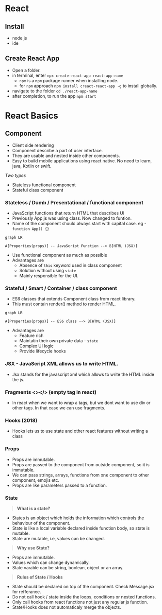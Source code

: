 
# React

## Install 
- node js
- ide

## Create React App
- Open a folder.
- in terminal, enter `npx create-react-app react-app-name`
  - `npx` is a `npm` package runner when installing node.
  - for `npm` approach `npm install creact-react-app -g` to install globally.
- navigate to the folder `cd ./react-app-name`
- after completion, to run the app `npm start`

# React Basics

## Component
- Client side rendering
- Component describe a part of user interface.
- They are usable and nested inside other components.
- Easy to build mobile applications using react native. No need to learn, java, Kotlin or swift.

*Two types*
- Stateless functional component
- Stateful class component

### Stateless / Dumb / Presentational / functional component
- JavaScript functions that return HTML that describes UI
- Previously App.js was using class. Now changed to funtion.
- Name of the component should always start with capital case. eg - `function App() {}`

```mermaid
graph LR

A[Properties(props)] -- JavaScript Function --> B[HTML (JSX)]
```
- Use functional component as much as possible
- Advantages are
  - Absence of `this` keyword used in class component
  - Solution without using `state`
  - Mainly responsible for the UI.


### Stateful / Smart / Container / class component
- ES6 classes that extends Component class from react library.
- This must contain render() method to render HTML.

```mermaid
graph LR

A[Properties(props)] -- ES6 class --> B[HTML (JSX)]
```
- Advantages are
  - Feature rich
  - Maintatin their own private data - `state`
  - Complex UI logic
  - Provide lifecycle hooks

### JSX - JavaScript XML allows us to write HTML.
- Jsx stands for the javascript xml which allows to write the HTML inside the js.

### Fragments <><other tags /></> (empty tag in react)
- In react when we want to wrap a tags, but we dont want to use div or other tags. In that case we can use fragments.

### Hooks (2018)
- Hooks lets us to use state and other react features without writing a class

### Props
- Props are immutable.
- Props are passed to the component from outside component, so it is immutable.
- We can pass strings, arrays, functions from one component to other component, emojis etc.
- Props are like parameters passed to a function.

### State
> **What is a state?**
- States is an object which holds the information which controls the behaviour of the component.
- State is like a local variable declared inside function body, so state is mutable.
- State are mutable, i.e, values can be changed.

> **Why use State?**
- Props are immutable.
- Values which can change dynamically.
- State varable can be string, boolean, object or an array.

> **Rules of State / Hooks**
- State should be declared on top of the component. Check Message.jsx for refferance.
- Do not call hook / state inside the loops, conditions or nested functions.
- Only call hooks from react functions not just any regular js function.
- State/Hooks does not automaticaly merge the objects.






